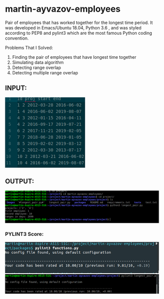 # martin-ayvazov-employees
Pair of employees that has worked together for the longest time period. It was developed in Emacs/Ubuntu 18.04, Python 3.6 , and was styled according to PEP8 and pylint3 which are the most famous Python coding convention.

Problems That I Solved:
1. Finding the pair of employees that have longest time together
2. Simulating data algorithm
3. Detecting range overlap
4. Detecting multiple range overlap

## INPUT:

![alt text](https://raw.githubusercontent.com/majvazov/martin-ayvazov-employees/master/project/Images/input.png)

## OUTPUT:

![alt text](https://raw.githubusercontent.com/majvazov/martin-ayvazov-employees/master/project/Images/output.png)

### PYLINT3 Score:

![alt text](https://raw.githubusercontent.com/majvazov/martin-ayvazov-employees/master/project/Images/functions.png)
![alt text](https://raw.githubusercontent.com/majvazov/martin-ayvazov-employees/master/project/Images/longest_time.png)
